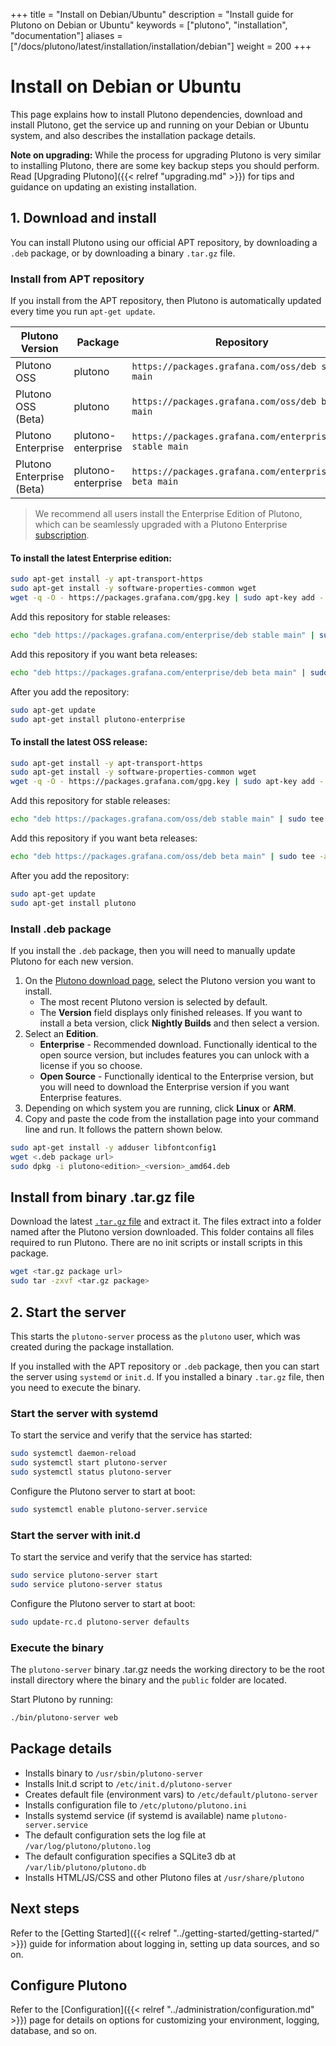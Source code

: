 +++
title = "Install on Debian/Ubuntu"
description = "Install guide for Plutono on Debian or Ubuntu"
keywords = ["plutono", "installation", "documentation"]
aliases = ["/docs/plutono/latest/installation/installation/debian"]
weight = 200
+++

# Install on Debian or Ubuntu

This page explains how to install Plutono dependencies, download and install Plutono, get the service up and running on your Debian or Ubuntu system, and also describes the installation package details.

**Note on upgrading:** While the process for upgrading Plutono is very similar to installing Plutono, there are some key backup steps you should perform. Read [Upgrading Plutono]({{< relref "upgrading.md" >}}) for tips and guidance on updating an existing installation.

## 1. Download and install

You can install Plutono using our official APT repository, by downloading a `.deb` package, or by downloading a binary `.tar.gz` file.

### Install from APT repository

If you install from the APT repository, then Plutono is automatically updated every time you run `apt-get update`.

| Plutono Version | Package | Repository |
|-----------------|---------|------------|
| Plutono OSS     | plutono | `https://packages.grafana.com/oss/deb stable main` |
| Plutono OSS (Beta)     | plutono | `https://packages.grafana.com/oss/deb beta main` |
| Plutono Enterprise     | plutono-enterprise | `https://packages.grafana.com/enterprise/deb stable main` |
| Plutono Enterprise (Beta)     | plutono-enterprise | `https://packages.grafana.com/enterprise/deb beta main` |

> We recommend all users install the Enterprise Edition of Plutono, which can be seamlessly upgraded with a Plutono Enterprise [subscription](https://grafana.com/products/enterprise/).

#### To install the latest Enterprise edition:

```bash
sudo apt-get install -y apt-transport-https
sudo apt-get install -y software-properties-common wget
wget -q -O - https://packages.grafana.com/gpg.key | sudo apt-key add -
```

Add this repository for stable releases:

```bash
echo "deb https://packages.grafana.com/enterprise/deb stable main" | sudo tee -a /etc/apt/sources.list.d/plutono.list
```

Add this repository if you want beta releases:
```bash
echo "deb https://packages.grafana.com/enterprise/deb beta main" | sudo tee -a /etc/apt/sources.list.d/plutono.list
```

After you add the repository:

```bash
sudo apt-get update
sudo apt-get install plutono-enterprise
```

#### To install the latest OSS release:

```bash
sudo apt-get install -y apt-transport-https
sudo apt-get install -y software-properties-common wget
wget -q -O - https://packages.grafana.com/gpg.key | sudo apt-key add -
```

Add this repository for stable releases:

```bash
echo "deb https://packages.grafana.com/oss/deb stable main" | sudo tee -a /etc/apt/sources.list.d/plutono.list
```

Add this repository if you want beta releases:
```bash
echo "deb https://packages.grafana.com/oss/deb beta main" | sudo tee -a /etc/apt/sources.list.d/plutono.list
```

After you add the repository:

```bash
sudo apt-get update
sudo apt-get install plutono
```

### Install .deb package

If you install the `.deb` package, then you will need to manually update Plutono for each new version.

1. On the [Plutono download page](https://grafana.com/grafana/download), select the Plutono version you want to install.
   * The most recent Plutono version is selected by default.
   * The **Version** field displays only finished releases. If you want to install a beta version, click **Nightly Builds** and then select a version.
1. Select an **Edition**.
   - **Enterprise** - Recommended download. Functionally identical to the open source version, but includes features you can unlock with a license if you so choose.
   - **Open Source** - Functionally identical to the Enterprise version, but you will need to download the Enterprise version if you want Enterprise features.
1. Depending on which system you are running, click **Linux** or **ARM**.
1. Copy and paste the code from the installation page into your command line and run. It follows the pattern shown below.

```bash
sudo apt-get install -y adduser libfontconfig1
wget <.deb package url>
sudo dpkg -i plutono<edition>_<version>_amd64.deb
```

## Install from binary .tar.gz file

Download the latest [`.tar.gz` file](https://grafana.com/grafana/download?platform=linux) and extract it. The files extract into a folder named after the Plutono version downloaded. This folder contains all files required to run Plutono. There are no init scripts or install scripts in this package.

```bash
wget <tar.gz package url>
sudo tar -zxvf <tar.gz package>
```

## 2. Start the server

This starts the `plutono-server` process as the `plutono` user, which was created during the package installation.

If you installed with the APT repository or `.deb` package, then you can start the server using `systemd` or `init.d`. If you installed a binary `.tar.gz` file, then you need to execute the binary.

### Start the server with systemd

To start the service and verify that the service has started:

```bash
sudo systemctl daemon-reload
sudo systemctl start plutono-server
sudo systemctl status plutono-server
```

Configure the Plutono server to start at boot:

```bash
sudo systemctl enable plutono-server.service
```

### Start the server with init.d

To start the service and verify that the service has started:

```bash
sudo service plutono-server start
sudo service plutono-server status
```

Configure the Plutono server to start at boot:

```bash
sudo update-rc.d plutono-server defaults
```

### Execute the binary

The `plutono-server` binary .tar.gz needs the working directory to be the root install directory where the binary and the `public` folder are located.

Start Plutono by running:
```bash
./bin/plutono-server web
```

## Package details

- Installs binary to `/usr/sbin/plutono-server`
- Installs Init.d script to `/etc/init.d/plutono-server`
- Creates default file (environment vars) to `/etc/default/plutono-server`
- Installs configuration file to `/etc/plutono/plutono.ini`
- Installs systemd service (if systemd is available) name `plutono-server.service`
- The default configuration sets the log file at `/var/log/plutono/plutono.log`
- The default configuration specifies a SQLite3 db at `/var/lib/plutono/plutono.db`
- Installs HTML/JS/CSS and other Plutono files at `/usr/share/plutono`

## Next steps

Refer to the [Getting Started]({{< relref "../getting-started/getting-started/" >}}) guide for information about logging in, setting up data sources, and so on.

## Configure Plutono

Refer to the [Configuration]({{< relref "../administration/configuration.md" >}}) page for details on options for customizing your environment, logging, database, and so on.
